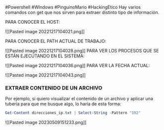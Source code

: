 #Powershell #WIndows #PinguinoMario #HackingEtico 
Hay varios comandos con get que nos sirven para extraer distinto tipo de información.

PARA CONOCER EL HOST:

![[Pasted image 20221217104021.png]]

PARA CONOCER EL PATH ACTUAL DE TRABAJO:

![[Pasted image 20221217104028.png]]
PARA VER LOS PROCESOS QUE SE ESTÁN EJECUTANDO EN EL SISTEMA:

![[Pasted image 20221217104036.png]]
PARA VER LA FECHA ACTUAL:

![[Pasted image 20221217104043.png]]

### EXTRAER CONTENIDO DE UN ARCHIVO

Por ejemplo, si quiero visualizar el contenido de un archivo y aplicar una tubería para que me busque algo, lo haría de esta forma:
```powershell
Get-Content direcciones_ip.txt | Select-String -Pattern "192"
```
![[Pasted image 20230509151233.png]]



